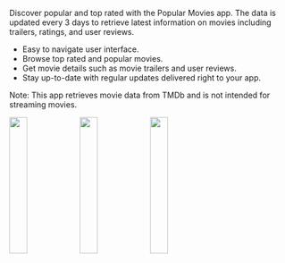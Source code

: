 Discover popular and top rated with the Popular Movies app. The data is updated every 3 days to retrieve latest information on movies including trailers, ratings, and user reviews.

- Easy to navigate user interface.
- Browse top rated and popular movies.
- Get movie details such as movie trailers and user reviews.
- Stay up-to-date with regular updates delivered right to your app.

Note: This app retrieves movie data from TMDb and is not intended for streaming movies.


<img width="25%" src="https://lh3.googleusercontent.com/gplMozDsn1YNpGHbpi-JadICH2zNt-rJDYZJ8hUk9jgC8XAFDczSTjnKJ03lCmUE9os=w3072-h1456-rw" /><img width="25%" src="https://lh3.googleusercontent.com/R-pBne5tWPH6Geno1zxzRAok5o08JCIAN-FZl6yNxfAqEwTF9W0-iFcB6A7mjSpExh0=w1440-h620-rw" /><img width="25%" src="https://lh3.googleusercontent.com/K1K1cZ-LfCkCwiiN-B4XA0zED9SrFCLLy_tECQ6dqd6jDLmW3bKP2uPEsrNJdIfXWg=w1440-h620-rw" />
